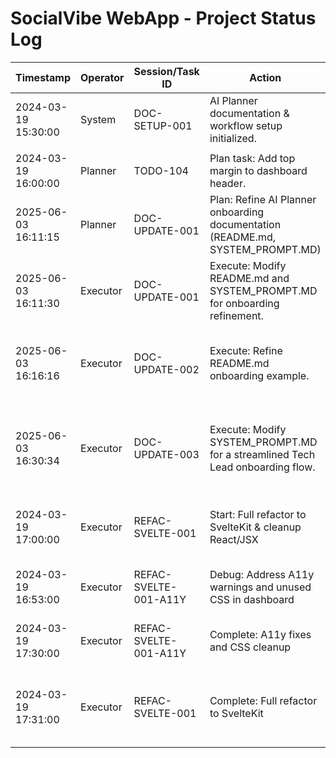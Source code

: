 # SocialVibe WebApp - Project Status Log

| Timestamp           | Operator | Session/Task ID | Action                                               | Status    | Details / Error                     |
|---------------------|----------|-----------------|------------------------------------------------------|-----------|-------------------------------------|
| 2024-03-19 15:30:00 | System   | DOC-SETUP-001   | AI Planner documentation & workflow setup initialized. | Completed | Executor Task ID: DOC-SETUP-001     |
|                     |          |                 |                                                      |           |                                     |
| 2024-03-19 16:00:00 | Planner  | TODO-104        | Plan task: Add top margin to dashboard header.       | Pending   | Assign to Executor.                 |
| 2025-06-03 16:11:15 | Planner  | DOC-UPDATE-001  | Plan: Refine AI Planner onboarding documentation (README.md, SYSTEM_PROMPT.MD) | In Progress | Tasking Executor to modify onboarding docs. |
| 2025-06-03 16:11:30 | Executor | DOC-UPDATE-001  | Execute: Modify README.md and SYSTEM_PROMPT.MD for onboarding refinement. | In Progress | Updating documentation to streamline confirmation flow. |
| 2025-06-03 16:16:16 | Executor | DOC-UPDATE-002  | Execute: Refine README.md onboarding example. | Completed | Updated example invocation prompt to be more direct and efficient. |
| 2025-06-03 16:30:34 | Executor | DOC-UPDATE-003  | Execute: Modify SYSTEM_PROMPT.MD for a streamlined Tech Lead onboarding flow. | Completed | Successfully updated system prompt to streamline Tech Lead onboarding experience. |
| 2024-03-19 17:00:00 | Executor | REFAC-SVELTE-001 | Start: Full refactor to SvelteKit & cleanup React/JSX | In Progress | Removing src/ui, implementing dashboard in Svelte |
| 2024-03-19 16:53:00 | Executor | REFAC-SVELTE-001-A11Y  | Debug: Address A11y warnings and unused CSS in dashboard    | In Progress | Fixing PostItem A11y and layout CSS. | 
| 2024-03-19 17:30:00 | Executor | REFAC-SVELTE-001-A11Y  | Complete: A11y fixes and CSS cleanup    | Completed | Fixed PostItem accessibility and removed unused CSS. | 
| 2024-03-19 17:31:00 | Executor | REFAC-SVELTE-001  | Complete: Full refactor to SvelteKit    | Completed | Successfully migrated to SvelteKit with all components and stores. | 